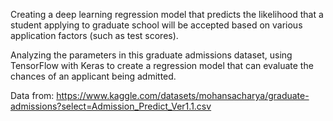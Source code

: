 Creating a deep learning regression model that predicts the likelihood that a student applying to graduate school will be accepted based on various application factors (such as test scores).

Analyzing the parameters in this graduate admissions dataset, using TensorFlow with Keras to create a regression model that can evaluate the chances of an applicant being admitted.


Data from: https://www.kaggle.com/datasets/mohansacharya/graduate-admissions?select=Admission_Predict_Ver1.1.csv
